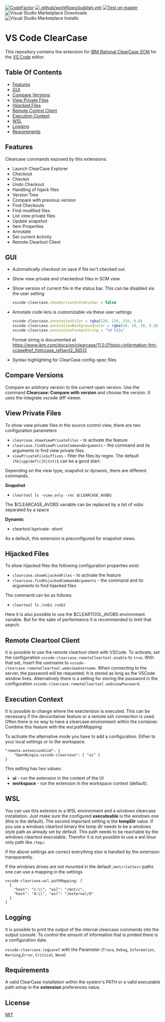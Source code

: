 [![CodeFactor](https://www.codefactor.io/repository/github/openningia/vscode-clearcase/badge)](https://www.codefactor.io/repository/github/openningia/vscode-clearcase)
[![.github/workflows/publish.yml](https://github.com/OpenNingia/vscode-clearcase/actions/workflows/publish.yml/badge.svg)](https://github.com/OpenNingia/vscode-clearcase/actions/workflows/publish.yml)
[![Test on master](https://github.com/OpenNingia/vscode-clearcase/actions/workflows/integrate_test.yml/badge.svg)](https://github.com/OpenNingia/vscode-clearcase/actions/workflows/integrate_test.yml)
![Visual Studio Marketplace Downloads](https://img.shields.io/visual-studio-marketplace/d/OpenNingia.vscode-clearcase)
![Visual Studio Marketplace Installs](https://img.shields.io/visual-studio-marketplace/i/OpenNingia.vscode-clearcase)

# VS Code ClearCase

This repository contains the extension for [IBM Rational ClearCase SCM](http://www-03.ibm.com/software/products/en/clearcase) for the [VS Code](https://code.visualstudio.com) editor.

## Table Of Contents

- [Features](#features)
- [GUI](#gui)
- [Compare Versions](#compare-versions)
- [View Private Files](#view-private-files)
- [Hijacked Files](#hijacked-files)
- [Remote Control Client](#remote-cleartool-client)
- [Execution Context](#execution-context)
- [WSL](#wsl)
- [Logging](#logging)
- [Requirements](#requirements)

## Features

Clearcase commands exposed by this extensions:

- Launch ClearCase Explorer
- Checkout
- Checkin
- Undo Checkout
- Handling of hijack files
- Version Tree
- Compare with previous version
- Find Checkouts
- Find modified files
- List view private files
- Update snapshot
- Item Properties
- Annotate
- Set current Activity
- Remote Cleartool Client

## GUI

- Automatically checkout on save if file isn't checked out.
- Show view private and checkedout files in SCM view
- Show version of current file in the status bar. This can be disabled via the user setting

  ```TypeScript
  vscode-clearcase.showVersionInStatusbar = false
  ```

- Annotate code lens is customizable via these user settings

  ```TypeScript
  vscode-clearcase.annotationColor = rgba(220, 220, 220, 0.8)
  vscode-clearcase.annotationBackgroundColor = rgba(20, 20, 20, 0.8)
  vscode-clearcase.annotationFormatString = "%d %12u"
  ```

  Format string is documented at https://www.ibm.com/docs/en/clearcase/11.0.0?topic=information-fmt-ccase#ref_fmtccase_refsect2_36512

- Syntax highlighting for ClearCase config-spec files

## Compare Versions

Compare an arbitrary version to the current open version. Use the command **Clearcase: Compare with version** and choose the version.
It uses the integrate vscode diff viewer.

## View Private Files

To show view private files in the source control view, there are two configuration parameters

- `clearcase.showViewPrivateFiles` - to activate the feature
- `clearcase.findViewPrivateCommandArguments` - the command and its arguments to find view private files
- `viewPrivateFileSuffixes` - filter the files by regex. The default `(hh|cpp|def|c|h|txt)$` can be a good start.

Depending on the view type, snapshot or dynamic, there are different commands.

**Snapshot**

- `cleartool ls -view_only -rec $CLEARCASE_AVOBS`

The $CLEARCASE_AVOBS variable can be replaced by a list of vobs separated by a space

**Dynamic**

- cleartool lsprivate -short

As a default, this extension is preconfigured for snapshot views.

## Hijacked Files

To show hijacked files the following configuration properties exist:

- `clearcase.showHijackedFiles` - to activate the feature
- `clearcase.findHijackedCommandArguments` - the command and its arguments to find hijacked files

The command can be as follows:

- `cleartool ls /vob1 /vob2`

Here it is also possible to use the $CLEARTOOL_AVOBS environment variable. But for the sake of performance it is recommended to limit that search.

## Remote Cleartool Client

It is possible to use the remote cleartool client with VSCode. To activate, set the configuration `vscode-clearcase.remoteCleartool.enable` to `true`. With that set, insert the username to `vscode-clearcase.remoteCleartool.webviewUsername`. When connecting to the server, the password will be requested. It is stored as long as the VSCode window lives. Alternatively there is a setting for storing the password in the configuration `vscode-clearcase.remoteCleartool.webviewPassword`.

## Execution Context

It is possible to change where the exectension is executed. This can be necessary if the
devcontainer feature or a remote ssh connection is used. Often there is no way to have a clearcase environment within the container. Combine this feature with the _wsl.pathMapping_.

To activate the alternative mode you have to add a configuration. Either to your local settings or to the workspace.

```language:json
"remote.extensionKind": {
    "OpenNingia.vscode-clearcase": [ "ui" ]
}
```

This setting has two values:

- **ui** - run the extension in the context of the UI
- **workspace** - run the extension in the workspace context (default).

## WSL

You can use this extenion in a WSL environment and a windows clearcase installation. Just make sure the configured **executeable** is the windows one (this is the default). The second important setting is the **tempDir** value. If you use a windows cleartool binary the temp dir needs to be a windows style path as already set by default. This path needs to be reachable by the windows cleartool executable. Therefor it is not possible to use a wsl linux only path like `/tmp/`.

If the above settings are correct everything else is handled by the extension transparantly.

If the windows drives are not mounted in the default `/mnt/<letter>` paths one can use a mapping in the settings

```
vscode-clearcase.wsl.pathMapping: [
  {
    "host": "c:\\", "wsl": "/mnt/c",
    "host": "d:\\", "wsl": "/external/d"
  }
]
```

## Logging

It is possible to print the output of the internal clearcase commands into the output console. To control the amount of information that is printed there is a configuration date.

`vscode-clearcase.logLevel` with the Parameter (`Trace`, `Debug`, `Information`, `Warning`,`Error`, `Critical`, `None`)

## Requirements

A valid ClearCase installation within the system's PATH or a valid executable path setup in the **extension** preferences value.

## License

[MIT](LICENSE)

